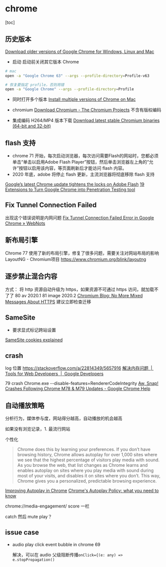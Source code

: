 # chrome
[toc]

## 历史版本

[Download older versions of Google Chrome for Windows, Linux and Mac](https://www.slimjet.com/chrome/google-chrome-old-version.php)

- 启动
  启动前关闭其它版本 Chrome

```sh
# mac
open -a "Google Chrome 63" --args --profile-directory=Profile-v63

# 恢复要指定 profile，否则用错
open -a "Google Chrome" --args --profile-directory=Profile
```
- 同时打开多个版本
[Install multiple versions of Chrome on Mac](https://zhoukekestar.github.io/notes/2017/11/01/install-multi-chrome.html)

- chromium
  [Download Chromium - The Chromium Projects](https://www.chromium.org/getting-involved/download-chromium)
  不含有版权编码

- 集成编码 H264/MP4 版本下载
  [Download latest stable Chromium binaries (64-bit and 32-bit)](https://chromium.woolyss.com/)

## flash 支持
- chrome 71 开始，每次启动浏览器，每次访问需要Flash的网站时，您都必须单击“单击以启用Adobe Flash Player”按钮，然后单击浏览器左上角的“允许”按钮以启用该内容，等页面刷新后才能访问 flash 内容。
- 2020 年底，adobe 将停止 flash 更新，主流浏览器将彻底移除 flash 支持

[Google’s latest Chrome update tightens the locks on Adobe Flash](https://www.usatoday.com/story/tech/columnist/2018/09/24/googles-latest-chrome-update-tightens-locks-adobe-flash/1348935002/)
[19 Extensions to Turn Google Chrome into Penetration Testing tool](https://resources.infosecinstitute.com/19-extensions-to-turn-google-chrome-into-penetration-testing-tool/)

## Fix Tunnel Connection Failed
出现这个错误说明是内网问题
[Fix Tunnel Connection Failed Error in Google Chrome » WebNots](https://www.webnots.com/fix-tunnel-connection-failed-error-in-google-chrome/)

## 新布局引擎
Chrome 77 使用了新的布局引擎，修复了很多问题，需要关注对网站布局的影响
LayoutNG - Chromium项目 https://www.chromium.org/blink/layoutng

## 逐步禁止混合内容
方式： 将 http 资源自动升级为 https，如果资源不可通过 https 访问，就加载不了了
80 av 2020.1
81 image 2020.2
[Chromium Blog: No More Mixed Messages About HTTPS](https://blog.chromium.org/2019/10/no-more-mixed-messages-about-https.html)
建议立即检查迁移

## SameSite
- 要求显式标记跨站设置

[SameSite cookies explained](https://web.dev/samesite-cookies-explained/)

## crash
log 位置
https://stackoverflow.com/a/22814349/5657916
[解决内存问题  |  Tools for Web Developers  |  Google Developers](https://developers.google.com/web/tools/chrome-devtools/memory-problems)


79 crash
Chrome.exe --disable-features=RendererCodeIntegrity
[Aw, Snap! Crashes Following Chrome M78 & M79 Updates - Google Chrome Help](https://support.google.com/chrome/thread/17555930?hl=en)

## 自动播放策略

分析行为，媒体参与度，网站得分越高，自动播放的机会越高

如果没有浏览记录，1. 最流行网站

个性化

> Chrome does this by learning your preferences. If you don’t have browsing history, Chrome allows autoplay for over 1,000 sites where we see that the highest percentage of visitors play media with sound. As you browse the web, that list changes as Chrome learns and enables autoplay on sites where you play media with sound during most of your visits, and disables it on sites where you don’t. This way, Chrome gives you a personalized, predictable browsing experience.

[Improving Autoplay in Chrome](https://blog.google/products/chrome/improving-autoplay-chrome/)
[Chrome's Autoplay Policy: what you need to know](https://www.theoplayer.com/blog/chrome-autoplay-policy-what-you-need-to-know)

chrome://media-engagement/
score 一栏

catch 然后 mute play？

## issue case

- audio play click event bubble in chrome 69

    解决，可以在 audio 父级阻断传播`onClick={(e: any) => e.stopPropagation()`

